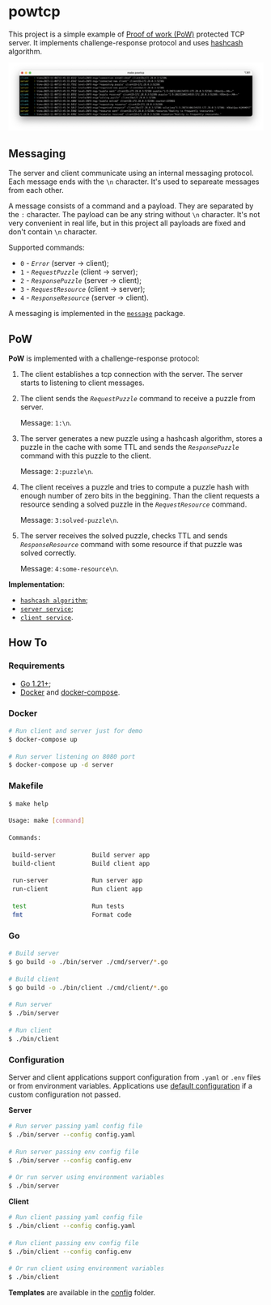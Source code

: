 # powtcp

This project is a simple example of [Proof of work (PoW)](https://en.wikipedia.org/wiki/Proof_of_work) protected TCP server. It implements challenge-response protocol and uses [hashcash](https://en.wikipedia.org/wiki/Hashcash) algorithm.

<p align="center"> 
  <img src="assets/demo.png">
</p>

## Messaging

The server and client communicate using an internal messaging protocol. Each message ends with the `\n` character. It's used to separeate messages from each other.

A message consists of a command and a payload. They are separated by the `:` character. The payload can be any string without `\n` character. It's not very convenient in real life, but in this project all payloads are fixed and don't contain `\n` character.

Supported commands:
* `0` - *`Error`* (server -> client);
* `1` - *`RequestPuzzle`* (client -> server);
* `2` - *`ResponsePuzzle`* (server -> client);
* `3` - *`RequestResource`* (client -> server);
* `4` - *`ResponseResource`* (server -> client).

A messaging is implemented in the [`message`](./internal/pkg/lib/message/message.go) package.

## PoW

**PoW** is implemented with a challenge-response protocol:

1. The client establishes a tcp connection with the server. The server starts to listening to client messages.
2. The client sends the *`RequestPuzzle`* command to receive a puzzle from server. 
   
   Message: `1:\n`.
3. The server generates a new puzzle using a hashcash algorithm, stores a puzzle in the cache with some TTL and sends the *`ResponsePuzzle`* command with this puzzle to the client. 
   
   Message: `2:puzzle\n`.
4. The client receives a puzzle and tries to compute a puzzle hash with enough number of zero bits in the beggining. Than the client requests a resource sending a solved puzzle in the *`RequestResource`* command. 
   
   Message: `3:solved-puzzle\n`.
5. The server receives the solved puzzle, checks TTL and sends *`ResponseResource`* command with some resource if that puzzle was solved correctly. 
   
   Message: `4:some-resource\n`.
   
**Implementation**:

* [`hashcash algorithm`](./internal/pkg/lib/hashcash/hashcash.go);
* [`server service`](./internal/pkg/service/service_server.go);
* [`client service`](./internal/pkg/service/service_client.go).

## How To

### Requirements

* [Go 1.21+](https://go.dev/doc/install);
* [Docker](https://docs.docker.com/engine/install/) and [docker-compose](https://docs.docker.com/compose/install/).

### Docker

```bash
# Run client and server just for demo
$ docker-compose up

# Run server listening on 8080 port
$ docker-compose up -d server
```

### Makefile

```bash
$ make help

Usage: make [command]

Commands:

 build-server          Build server app
 build-client          Build client app

 run-server            Run server app
 run-client            Run client app

 test                  Run tests
 fmt                   Format code
```

### Go

```bash
# Build server
$ go build -o ./bin/server ./cmd/server/*.go

# Build client
$ go build -o ./bin/client ./cmd/client/*.go

# Run server
$ ./bin/server

# Run client
$ ./bin/client
```

### Configuration

Server and client applications support configuration from `.yaml` or `.env` files or from environment variables. Applications use [default configuration](./internal/pkg/lib/config/config.go) if a custom configuration not passed.

**Server**

```bash
# Run server passing yaml config file
$ ./bin/server --config config.yaml

# Run server passing env config file
$ ./bin/server --config config.env

# Or run server using environment variables
$ ./bin/server
```

**Client**

```bash
# Run client passing yaml config file
$ ./bin/client --config config.yaml

# Run client passing env config file
$ ./bin/client --config config.env

# Or run client using environment variables
$ ./bin/client
```

**Templates** are available in the [config](./config/) folder.